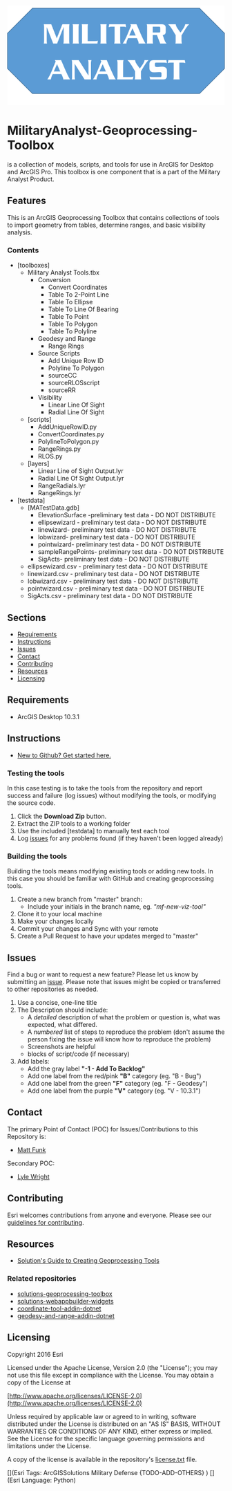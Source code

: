 ![Image of repository-template](MilitaryAnalystGraphic.png)

# MilitaryAnalyst-Geoprocessing-Toolbox
is a collection of models, scripts, and tools for use in ArcGIS for Desktop and ArcGIS Pro. This toolbox is one component that is a part of the Military Analyst Product. 

## Features

This is an ArcGIS Geoprocessing Toolbox that contains collections of tools to import geometry from tables, determine ranges, and basic visibility analysis.

### Contents
* [toolboxes]
	* Military Analyst Tools.tbx
		* Conversion
			* Convert Coordinates
			* Table To 2-Point Line
			* Table To Ellipse
			* Table To Line Of Bearing
			* Table To Point
			* Table To Polygon
			* Table To Polyline
		* Geodesy and Range
			* Range Rings
		* Source Scripts
			* Add Unique Row ID
			* Polyline To Polygon
			* sourceCC
			* sourceRLOSscript
			* sourceRR
		* Visibility
			* Linear Line Of Sight
			* Radial Line Of Sight
	* [scripts]
		* AddUniqueRowID.py
		* ConvertCoordinates.py
		* PolylineToPolygon.py
		* RangeRings.py
		* RLOS.py
	* [layers]
		* Linear Line of Sight Output.lyr
		* Radial Line Of Sight Output.lyr
		* RangeRadials.lyr
		* RangeRings.lyr
* [testdata]
	* [MATestData.gdb]
		* ElevationSurface -preliminary test data - DO NOT DISTRIBUTE		
		* ellipsewizard - preliminary test data - DO NOT DISTRIBUTE
		* linewizard- preliminary test data - DO NOT DISTRIBUTE
		* lobwizard- preliminary test data - DO NOT DISTRIBUTE
		* pointwizard- preliminary test data - DO NOT DISTRIBUTE
		* sampleRangePoints- preliminary test data - DO NOT DISTRIBUTE
		* SigActs- preliminary test data - DO NOT DISTRIBUTE
	* ellipsewizard.csv - preliminary test data - DO NOT DISTRIBUTE
	* linewizard.csv - preliminary test data - DO NOT DISTRIBUTE
	* lobwizard.csv - preliminary test data - DO NOT DISTRIBUTE
	* pointwizard.csv - preliminary test data - DO NOT DISTRIBUTE
	* SigActs.csv - preliminary test data - DO NOT DISTRIBUTE

## Sections

* [Requirements](#requirements)
* [Instructions](#instructions)
* [Issues](#issues)
* [Contact](#contact)
* [Contributing](#contributing)
* [Resources](#resources)
* [Licensing](#licensing)

## Requirements

* ArcGIS Desktop 10.3.1

## Instructions

* [New to Github? Get started here.](http://htmlpreview.github.com/?https://github.com/Esri/esri.github.com/blob/master/help/esri-getting-to-know-github.html)

### Testing the tools
In this case testing is to take the tools from the repository and report success and failure (log issues) without modifying the tools, or modifying the source code.

1. Click the **Download Zip** button.
2. Extract the ZIP tools to a working folder
3. Use the included [testdata] to manually test each tool
4. Log [issues](https://github.com/ArcGIS/MilitaryAnalyst-Geoprocessing-Toolbox/issues) for any problems found (if they haven't been logged already)

### Building the tools
Building the tools means modifying existing tools or adding new tools. In this case you should be familiar with GitHub and creating geoprocessing tools.

1. Create a new branch from "master" branch:
	* Include your initials in the branch name, eg. *"mf-new-viz-tool"*
2. Clone it to your local machine
3. Make your changes locally
4. Commit your changes and Sync with your remote
5. Create a Pull Request to have your updates merged to "master"

## Issues

Find a bug or want to request a new feature?  Please let us know by submitting an [issue](https://github.com/ArcGIS/MilitaryAnalyst-Geoprocessing-Toolbox/issues).
Please note that issues might be copied or transferred to other repositories as needed.

1. Use a concise, one-line title
2. The Description should include:
	* A *detailed* description of what the problem or question is, what was expected, what differed.
	* A *numbered* list of steps to reproduce the problem (don't assume the person fixing the issue will know how to reproduce the problem)
	* Screenshots are helpful
	* blocks of script/code (if necessary)
4. Add labels:
	* Add the gray label **"-1 - Add To Backlog"**
	* Add one label from the red/pink **"B"** category (eg. "B - Bug")
	* Add one label from the green **"F"** category (eg. "F - Geodesy")
	* Add one label from the purple **"V"** category (eg. "V - 10.3.1")

## Contact

The primary Point of Contact (POC) for Issues/Contributions to this Repository is:

* [Matt Funk](https://github.com/mfunk)

Secondary POC:

* [Lyle Wright](https://github.com/topowright)

## Contributing

Esri welcomes contributions from anyone and everyone. Please see our [guidelines for contributing](https://github.com/esri/contributing).

## Resources

* [Solution's Guide to Creating Geoprocessing Tools](https://github.com/ArcGIS/Solutions-Resources/blob/master/Python/Style/SolutionsGuideToCreatingGeoprocessingTools.md)

### Related repositories
* [solutions-geoprocessing-toolbox](https://github.com/Esri/solutions-geoprocessing-toolbox)
* [solutions-webappbuilder-widgets](https://github.com/Esri/solutions-webappbuilder-widgets)
* [coordinate-tool-addin-dotnet](https://github.com/Esri/coordinate-tool-addin-dotnet)
* [geodesy-and-range-addin-dotnet](https://github.com/ArcGIS/geodesy-and-range-addin-dotnet)

## Licensing

Copyright 2016 Esri

Licensed under the Apache License, Version 2.0 (the "License");
you may not use this file except in compliance with the License.
You may obtain a copy of the License at

   [http://www.apache.org/licenses/LICENSE-2.0](http://www.apache.org/licenses/LICENSE-2.0)

Unless required by applicable law or agreed to in writing, software
distributed under the License is distributed on an "AS IS" BASIS,
WITHOUT WARRANTIES OR CONDITIONS OF ANY KIND, either express or implied.
See the License for the specific language governing permissions and
limitations under the License.

A copy of the license is available in the repository's
[license.txt](license.txt) file.

[](Esri Tags: ArcGISSolutions Military Defense {TODO-ADD-OTHERS} )
[](Esri Language: Python)